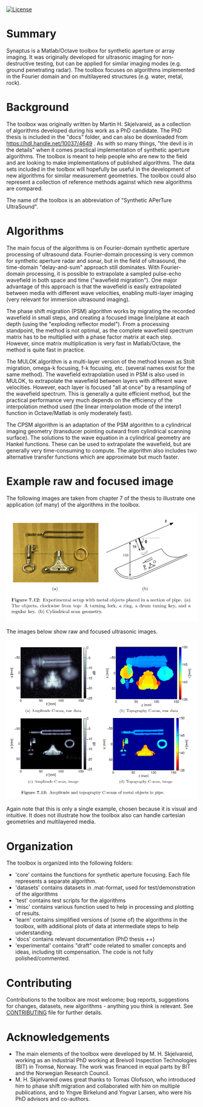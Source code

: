 [![License](https://img.shields.io/badge/License-GNU_GPLv3-orange.svg)](https://github.com/mh-skjelvareid/synaptus/blob/master/LICENSE.md)

# Summary
Synaptus is a Matlab/Octave toolbox for synthetic aperture or array imaging. It was originally developed for ultrasonic imaging for non-destructive testing, but can be applied for similar imaging modes (e.g. ground penetrating radar). The toolbox focuses on algorithms implemented in the Fourier domain and on multilayered structures (e.g. water, metal, rock).


# Background
The toolbox was originally written by Martin H. Skjelvareid, as a collection of algorithms developed during his work as a PhD candidate. The PhD thesis is included in the "docs" folder, and can also be downloaded from https://hdl.handle.net/10037/4649 . As with so many things, "the devil is in the details" when it comes practical implementation of synthetic aperture algorithms. The toolbox is meant to help people who are new to the field and are looking to make implementations of published algorithms. The data sets included in the toolbox will hopefully be useful in the development of new algorithms for similar measurement geometries. The toolbox could also represent a collection of reference methods against which new algorithms are compared.

The name of the toolbox is an abbreviation of "Synthetic APerTure UltraSound".


# Algorithms
The main focus of the algorithms is on Fourier-domain synthetic aperture processing of ultrasound data. Fourier-domain processing is very common for synthetic aperture radar and sonar, but in the field of ultrasound, the time-domain "delay-and-sum" approach still dominates. With Fourier-domain processing, it is possible to extrapolate a sampled pulse-echo wavefield in both space and time ("wavefield migration"). One major advantage of this approach is that the wavefield is easily extrapolated between media with different wave velocities, enabling multi-layer imaging (very relevant for immersion ultrasound imaging).

The phase shift migration (PSM) algorithm works by migrating the recorded wavefield in small steps, and creating a focused image line/plane at each depth (using the "exploding reflector model"). From a processing standpoint, the method is not optimal, as the complete wavefield spectrum matrix has to be multiplied with a phase factor matrix at each step. However, since matrix multiplication is very fast in Matlab/Octave, the method is quite fast in practice.

The MULOK algorithm is a multi-layer version of the method known as Stolt migration, omega-k focusing, f-k focusing, etc. (several names exist for the same method). The wavefield extrapolation used in PSM is also used in MULOK, to extrapolate the wavefield between layers with different wave velocities. However, each layer is focused "all at once" by a resampling of the wavefield spectrum. This is generally a quite efficient method, but the practical performance very much depends on the efficiency of the interpolation method used (the linear interpolation mode of the interp1 function in Octave/Matlab is only moderately fast).

The CPSM algorithm is an adaptation of the PSM algorithm to a cylindrical imaging geometry (transducer pointing outward from cylindrical scanning surface). The solutions to the wave equation in a cylindrical geometry are Hankel functions. These can be used to extrapolate the wavefield, but are generally very time-consuming to compute. The algorithm also includes two alternative transfer functions which are approximate but much faster.

# Example raw and focused image
The following images are taken from chapter 7 of the thesis to illustrate one application (of many) of the algorithms in the toolbox.

![Setup](graphics/ObjectsInPipe_Setup.png)

The images below show raw and focused ultrasonic images.

![Raw and focused images](graphics/ObjectsInPipe_Images.png)

Again note that this is only a single example, chosen because it is visual and intuitive. It does not illustrate how the toolbox also can handle cartesian geometries and multilayered media.

# Organization
The toolbox is organized into the following folders:
- 'core' contains the functions for synthetic aperture focusing. Each file represents a separate algorithm.
- 'datasets' contains datasets in .mat-format, used for test/demonstration of the algorithms
- 'test' contains test scripts for the algorithms
- 'misc' contains various function used to help in processing and plotting of results.
- 'learn' contains simplified versions of (some of) the algorithms in the toolbox, with additional plots of data at intermediate steps to help understanding.
- 'docs' contains relevant documentation (PhD thesis ++)
- 'experimental' contains "draft" code related to smaller concepts and ideas, including tilt compensation. The code is not fully polished/commented.


# Contributing
Contributions to the toolbox are most welcome; bug reports, suggestions for changes, datasets, new algorithms - anything you think is relevant. See [CONTRIBUTING](CONTRIBUTING.md) file for further details.


# Acknowledgements
- The main elements of the toolbox were developed by M. H. Skjelvareid, working as an industrial PhD working at Breivoll Inspection Technologies (BIT) in Tromsø, Norway. The work was financed in equal parts by BIT and the Norwegian Research Council.
- M. H. Skjelvareid owes great thanks to Tomas Olofsson, who introduced him to phase shift migration and collaborated with him on multiple publications, and to Yngve Birkelund and Yngvar Larsen, who were his PhD advisors and co-authors.
